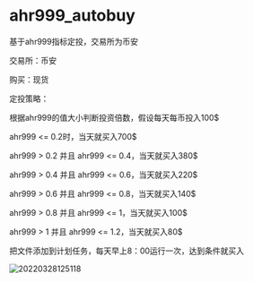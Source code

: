 # ahr999_autobuy

基于ahr999指标定投，交易所为币安

交易所：币安

购买：现货

定投策略：

根据ahr999的值大小判断投资倍数，假设每天每币投入100$

ahr999 <= 0.2时，当天就买入700$

ahr999 > 0.2 并且 ahr999 <= 0.4，当天就买入380$

ahr999 > 0.4 并且 ahr999 <= 0.6，当天就买入220$

ahr999 > 0.6 并且 ahr999 <= 0.8，当天就买入140$

ahr999 > 0.8 并且 ahr999 <= 1，当天就买入100$

ahr999 > 1 并且 ahr999 <= 1.2，当天就买入80$

把文件添加到计划任务，每天早上8：00运行一次，达到条件就买入

![20220328125118](https://user-images.githubusercontent.com/102502096/160330012-3f82c673-9132-4136-beca-42965e330e89.png)
